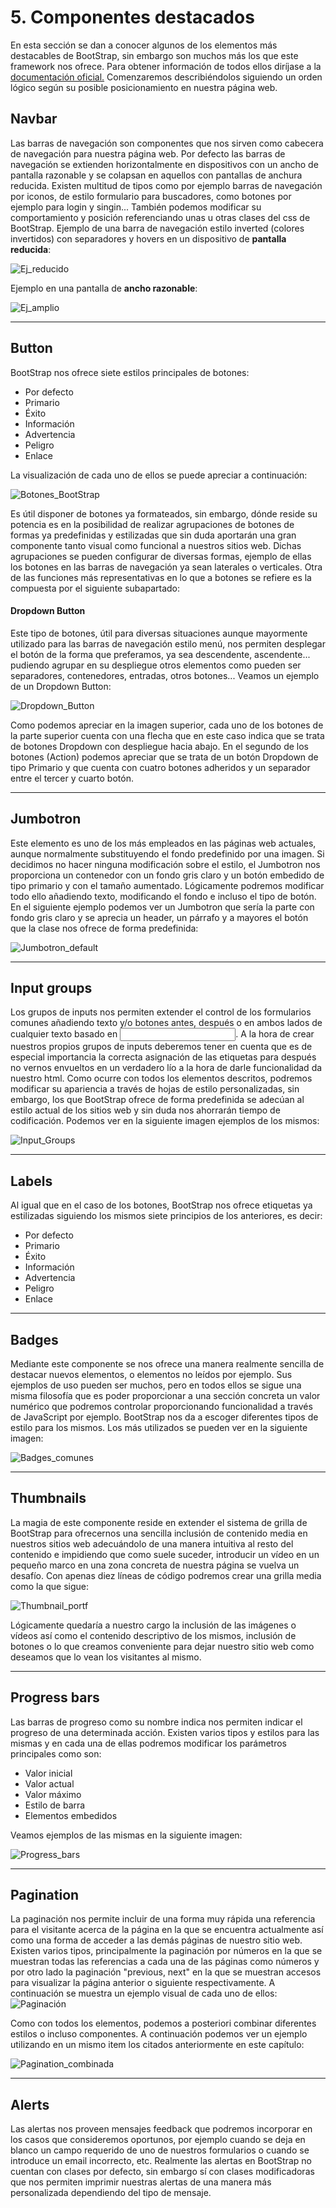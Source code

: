 # 5. Componentes destacados

En esta sección se dan a conocer algunos de los elementos más destacables de BootStrap, sin embargo son muchos más los que este framework nos ofrece. Para obtener información de todos ellos diríjase a la [documentación oficial.](http://getbootstrap.com/components)
Comenzaremos describiéndolos siguiendo un orden lógico según su posible posicionamiento en nuestra página web.


## Navbar
Las barras de navegación son componentes que nos sirven como cabecera de navegación para nuestra página web.
Por defecto las barras de navegación se extienden horizontalmente en dispositivos con un ancho de pantalla razonable y se colapsan en aquellos con pantallas de anchura reducida.
Existen multitud de tipos como por ejemplo barras de navegación por iconos, de estilo formulario para buscadores, como botones por ejemplo para login y singin...
También podemos modificar su comportamiento y posición referenciando unas u otras clases del css de BootStrap.
Ejemplo de una barra de navegación estilo inverted (colores invertidos) con separadores y hovers en un dispositivo de __pantalla reducida__:

![Ej_reducido](http://1.bp.blogspot.com/-Q9l3FL-2etQ/U1J51kqF8TI/AAAAAAAAALY/PfvwfLSW5Ks/s1600/bootstrap-navbar-search-expanded.png)

Ejemplo en una pantalla de __ancho razonable__:

![Ej_amplio](http://devgirl.org/wp-content/uploads/2012/08/Screen-Shot-2012-08-06-at-6.53.07-AM.png)

____
## Button
BootStrap nos ofrece siete estilos principales de botones:

* Por defecto
* Primario
* Éxito
* Información
* Advertencia
* Peligro
* Enlace

La visualización de cada uno de ellos se puede apreciar a continuación:

![Botones_BootStrap](http://img.creativosonline.org/blog/wp-content/uploads/2013/11/botones-bootstrap.jpg)


Es útil disponer de botones ya formateados, sin embargo, dónde reside su potencia es en la posibilidad de realizar agrupaciones de botones de formas ya predefinidas y estilizadas que sin duda aportarán una gran componente tanto visual como funcional a nuestros sitios web. Dichas agrupaciones se pueden configurar de diversas formas, ejemplo de ellas los botones en las barras de navegación ya sean laterales o verticales.
Otra de las funciones más representativas en lo que a botones se refiere es la compuesta por el siguiente subapartado:


#### Dropdown Button
Este tipo de botones, útil para diversas situaciones aunque mayormente utilizado para las barras de navegación estilo menú, nos permiten desplegar el botón de la forma que preferamos, ya sea descendente, ascendente... pudiendo agrupar en su despliegue otros elementos como pueden ser separadores, contenedores, entradas, otros botones...
Veamos un ejemplo de un Dropdown Button:

![Dropdown_Button](http://www.jqueryscript.net/images/Beautiful-jQuery-Drop-Down-Menu-Plugin-For-Bootstrap-Dropdown-on-Hover.jpg)

Como podemos apreciar en la imagen superior, cada uno de los botones de la parte superior cuenta con una flecha que en este caso indica que se trata de botones Dropdown con despliegue hacia abajo. En el segundo de los botones (Action) podemos apreciar que se trata de un botón Dropdown de tipo Primario y que cuenta con cuatro botones adheridos y un separador entre el tercer y cuarto botón.

____
## Jumbotron
Este elemento es uno de los más empleados en las páginas web actuales, aunque normalmente substituyendo el fondo predefinido por una imagen. Si decidimos no hacer ninguna modificación sobre el estilo, el Jumbotron nos proporciona un contenedor con un fondo gris claro y un botón embedido de tipo primario y con el tamaño aumentado. Lógicamente podremos modificar todo ello añadiendo texto, modificando el fondo e incluso el tipo de botón. En el siguiente ejemplo podemos ver un Jumbotron que sería la parte con fondo gris claro y se aprecia un header, un párrafo y a mayores el botón que la clase nos ofrece de forma predefinida:

![Jumbotron_default](http://www.ryanwright.me/sites/default/files/images/cookbooks/bootstrap/a1/jumbtron-page.png)

____
## Input groups
Los grupos de inputs nos permiten extender el control de los formularios comunes añadiendo texto y/o botones antes, después o en ambos lados de cualquier texto basado en <input>.
A la hora de crear nuestros propios grupos de inputs deberemos tener en cuenta que es de especial importancia la correcta asignación de las etiquetas para después no vernos envueltos en un verdadero lío a la hora de darle funcionalidad da nuestro html. Como ocurre con todos los elementos descritos, podremos modificar su apariencia a través de hojas de estilo personalizadas, sin embargo, los que BootStrap ofrece de forma predefinida se adecúan al estilo actual de los sitios web y sin duda nos ahorrarán tiempo de codificación.
Podemos ver en la siguiente imagen ejemplos de los mismos:

![Input_Groups](http://csharpexamples.com/wp-content/uploads/2014/07/bootstrap-various-input-examples.png)

____
## Labels
Al igual que en el caso de los botones, BootStrap nos ofrece etiquetas ya estilizadas siguiendo los mismos siete principios de los anteriores, es decir:

* Por defecto
* Primario
* Éxito
* Información
* Advertencia
* Peligro
* Enlace



____
## Badges
Mediante este componente se nos ofrece una manera realmente sencilla de destacar nuevos elementos, o elementos no leídos por ejemplo. Sus ejemplos de uso pueden ser muchos, pero en todos ellos se sigue una misma filosofía que es poder proporcionar a una sección concreta un valor numérico que podremos controlar proporcionando funcionalidad a través de JavaScript por ejemplo. BootStrap nos da a escoger diferentes tipos de estilo para los mismos. Los más utilizados se pueden ver en la siguiente imagen:

![Badges_comunes](http://librosweb.es/img/bootstrap_3/componentes-badges-adaptados.png)


____
## Thumbnails
La magia de este componente reside en extender el sistema de grilla de BootStrap para ofrecernos una sencilla inclusión de contenido media en nuestros sitios web adecuándolo de una manera intuitiva al resto del contenido e impidiendo que como suele suceder, introducir un vídeo en un pequeño marco en una zona concreta de nuestra página se vuelva un desafío.
Con apenas diez líneas de código podremos crear una grilla media como la que sigue:

![Thumbnail_portf](http://themeandphoto.com/wp-content/uploads/2014/05/portfolio-thumbnail-back.png)

Lógicamente quedaría a nuestro cargo la inclusión de las imágenes o vídeos así como el contenido descriptivo de los mismos, inclusión de botones o lo que creamos conveniente para dejar nuestro sitio web como deseamos que lo vean los visitantes al mismo.


____
## Progress bars
Las barras de progreso como su nombre indica nos permiten indicar el progreso de una determinada acción. Existen varios tipos y estilos para las mismas y en cada una de ellas podremos modificar los parámetros principales como son:

* Valor inicial
* Valor actual
* Valor máximo
* Estilo de barra
* Elementos embedidos

Veamos ejemplos de las mismas en la siguiente imagen:

![Progress_bars](http://csharpexamples.com/wp-content/uploads/2014/07/bootstrap-progress-bars.png)

____
## Pagination
La paginación nos permite incluir de una forma muy rápida una referencia para el visitante acerca de la página en la que se encuentra actualmente así como una forma de acceder a las demás páginas de nuestro sitio web. Existen varios tipos, principalmente la paginación por números en la que se muestran todas las referencias a cada una de las páginas como números y por otro lado la paginación "previous, next" en la que se muestran accesos para visualizar la página anterior o siguiente respectivamente. A continuación se muestra un ejemplo visual de cada uno de ellos:
![Paginación](http://jquery-plugins.net/image/plugin/keyboard-shortcuts-for-pagination.png)

Como con todos los elementos, podemos a posteriori combinar diferentes estilos o incluso componentes. A continuación podemos ver un ejemplo utilizando en un mismo item los citados anteriormente en este capítulo:

![Pagination_combinada](http://www.bitsandcodes.com/upload/img/post/jquery-pagination-plugin-optimized-for-bootstrap-thumbnail.png)

____
## Alerts
Las alertas nos proveen mensajes feedback que podremos incorporar en los casos que consideremos oportunos, por ejemplo cuando se deja en blanco un campo requerido de uno de nuestros formularios o cuando se introduce un email incorrecto, etc.
Realmente las alertas en BootStrap no cuentan con clases por defecto, sin embargo sí con clases modificadoras que nos permiten imprimir nuestras alertas de una manera más personalizada dependiendo del tipo de mensaje.
